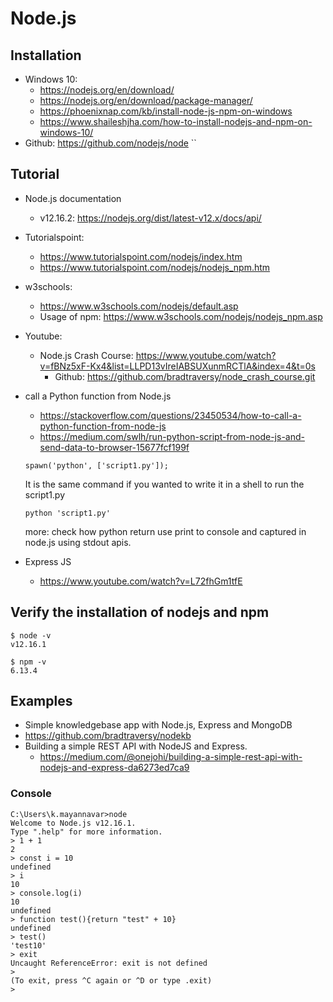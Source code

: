 # Node.js

## Installation
* Windows 10:
  * https://nodejs.org/en/download/
  * https://nodejs.org/en/download/package-manager/
  * https://phoenixnap.com/kb/install-node-js-npm-on-windows
  * https://www.shaileshjha.com/how-to-install-nodejs-and-npm-on-windows-10/
* Github: https://github.com/nodejs/node
``
## Tutorial
* Node.js documentation
  * v12.16.2: https://nodejs.org/dist/latest-v12.x/docs/api/

* Tutorialspoint:
  * https://www.tutorialspoint.com/nodejs/index.htm
  * https://www.tutorialspoint.com/nodejs/nodejs_npm.htm
* w3schools:
  * https://www.w3schools.com/nodejs/default.asp
  * Usage of npm: https://www.w3schools.com/nodejs/nodejs_npm.asp
* Youtube:
  * Node.js Crash Course: https://www.youtube.com/watch?v=fBNz5xF-Kx4&list=LLPD13vIreIABSUXunmRCTlA&index=4&t=0s
    * Github: https://github.com/bradtraversy/node_crash_course.git
* call a Python function from Node.js 
  * https://stackoverflow.com/questions/23450534/how-to-call-a-python-function-from-node-js
  * https://medium.com/swlh/run-python-script-from-node-js-and-send-data-to-browser-15677fcf199f
  ```console
  spawn('python', ['script1.py']);
  ```
  It is the same command if you wanted to write it in a shell to run the script1.py
  ```console
  python 'script1.py'
  ```
  more: check how python return use print to console and captured in node.js using stdout apis.
* Express JS
  * https://www.youtube.com/watch?v=L72fhGm1tfE
## Verify the installation of nodejs and npm

```console
$ node -v
v12.16.1
```
```console
$ npm -v
6.13.4
```

## Examples
*  Simple knowledgebase app with Node.js, Express and MongoDB
  * https://github.com/bradtraversy/nodekb
* Building a simple REST API with NodeJS and Express.
  * https://medium.com/@onejohi/building-a-simple-rest-api-with-nodejs-and-express-da6273ed7ca9

### Console
```console
C:\Users\k.mayannavar>node
Welcome to Node.js v12.16.1.
Type ".help" for more information.
> 1 + 1
2
> const i = 10
undefined
> i
10
> console.log(i)
10
undefined
> function test(){return "test" + 10}
undefined
> test()
'test10'
> exit
Uncaught ReferenceError: exit is not defined
>
(To exit, press ^C again or ^D or type .exit)
>
```

